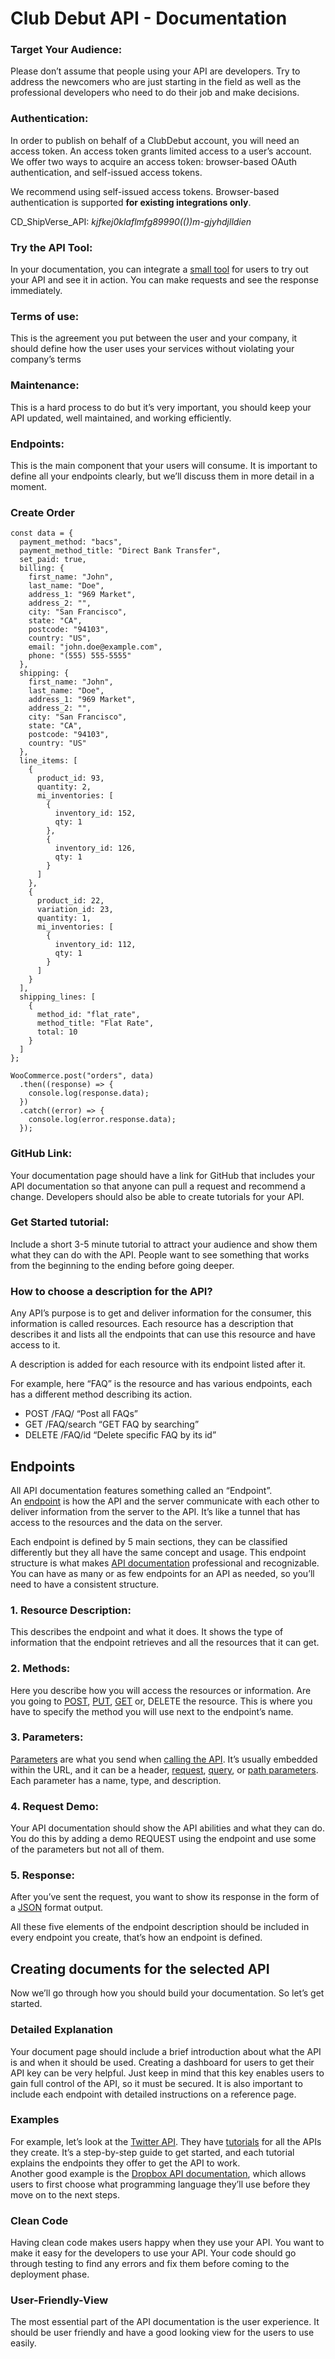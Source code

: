 # Club Debut API - Documentation

### Target Your Audience:

Please don’t assume that people using your API are developers. Try to address the newcomers who are just starting in the field as well as the professional developers who need to do their job and make decisions.

### Authentication:

In order to publish on behalf of a ClubDebut account, you will need an access token. An access token grants limited access to a user’s account. We offer two ways to acquire an access token: browser-based OAuth authentication, and self-issued access tokens.

We recommend using self-issued access tokens. Browser-based authentication is supported **for existing integrations only**.

CD_ShipVerse_API:   *kjfkej0klaflmfg89990(())m-gjyhdjlldien*

### Try the API Tool:

In your documentation, you can integrate a [small tool](https://rapidapi.com/blog/best-api-testing-tools/) for users to try out your API and see it in action. You can make requests and see the response immediately.

### Terms of use:

This is the agreement you put between the user and your company, it should define how the user uses your services without violating your company’s terms

### Maintenance:

This is a hard process to do but it’s very important, you should keep your API updated, well maintained, and working efficiently.

### Endpoints:

This is the main component that your users will consume. It is important to define all your endpoints clearly, but we’ll discuss them in more detail in a moment.

### Create Order
```
const data = {
  payment_method: "bacs",
  payment_method_title: "Direct Bank Transfer",
  set_paid: true,
  billing: {
    first_name: "John",
    last_name: "Doe",
    address_1: "969 Market",
    address_2: "",
    city: "San Francisco",
    state: "CA",
    postcode: "94103",
    country: "US",
    email: "john.doe@example.com",
    phone: "(555) 555-5555"
  },
  shipping: {
    first_name: "John",
    last_name: "Doe",
    address_1: "969 Market",
    address_2: "",
    city: "San Francisco",
    state: "CA",
    postcode: "94103",
    country: "US"
  },
  line_items: [
    {
      product_id: 93,
      quantity: 2,
      mi_inventories: [
        {
          inventory_id: 152,
          qty: 1
        },
        {
          inventory_id: 126,
          qty: 1
        }
      ]
    },
    {
      product_id: 22,
      variation_id: 23,
      quantity: 1,
      mi_inventories: [
        {
          inventory_id: 112,
          qty: 1
        }        
      ]
    }
  ],
  shipping_lines: [
    {
      method_id: "flat_rate",
      method_title: "Flat Rate",
      total: 10
    }
  ]
};

WooCommerce.post("orders", data)
  .then((response) => {
    console.log(response.data);
  })
  .catch((error) => {
    console.log(error.response.data);
  });
```


### GitHub Link:

Your documentation page should have a link for GitHub that includes your API documentation so that anyone can pull a request and recommend a change. Developers should also be able to create tutorials for your API.

### Get Started tutorial:

Include a short 3-5 minute tutorial to attract your audience and show them what they can do with the API. People want to see something that works from the beginning to the ending before going deeper.

### How to choose a description for the API?

Any API’s purpose is to get and deliver information for the consumer, this information is called resources. Each resource has a description that describes it and lists all the endpoints that can use this resource and have access to it.

A description is added for each resource with its endpoint listed after it.

For example, here “FAQ” is the resource and has various endpoints, each has a different method describing its action.

-   POST /FAQ/ “Post all FAQs”
-   GET /FAQ/search “GET FAQ by searching”
-   DELETE /FAQ/id “Delete specific FAQ by its id”

## Endpoints

All API documentation features something called an “Endpoint”. An [endpoint](https://rapidapi.com/blog/api-glossary/endpoint/) is how the API and the server communicate with each other to deliver information from the server to the API. It’s like a tunnel that has access to the resources and the data on the server.

Each endpoint is defined by 5 main sections, they can be classified differently but they all have the same concept and usage. This endpoint structure is what makes [API documentation](https://rapidapi.com/blog/api-glossary/api-documentation/) professional and recognizable. You can have as many or as few endpoints for an API as needed, so you’ll need to have a consistent structure.

### 1. Resource Description:

This describes the endpoint and what it does. It shows the type of information that the endpoint retrieves and all the resources that it can get.

### 2. Methods:

Here you describe how you will access the resources or information. Are you going to [POST](https://rapidapi.com/blog/api-glossary/post/), [PUT](https://rapidapi.com/blog/put-vs-patch/), [GET](https://rapidapi.com/blog/api-glossary/get/) or, DELETE the resource. This is where you have to specify the method you will use next to the endpoint’s name.

### 3. Parameters:

[Parameters](https://rapidapi.com/blog/api-glossary/parameters/) are what you send when [calling the API](https://rapidapi.com/blog/how-to-use-an-api/). It’s usually embedded within the URL, and it can be a header, [request](https://rapidapi.com/blog/api-glossary/api-request/), [query](https://rapidapi.com/blog/api-glossary/parameters/query/), or [path parameters](https://rapidapi.com/blog/api-glossary/parameters/path/). Each parameter has a name, type, and description.

### 4. Request Demo:

Your API documentation should show the API abilities and what they can do. You do this by adding a demo REQUEST using the endpoint and use some of the parameters but not all of them.

### 5. Response:

After you’ve sent the request, you want to show its response in the form of a [JSON](https://rapidapi.com/blog/api-glossary/json/) format output.

All these five elements of the endpoint description should be included in every endpoint you create, that’s how an endpoint is defined.

## Creating documents for the selected API

Now we’ll go through how you should build your documentation. So let’s get started.

### Detailed Explanation

Your document page should include a brief introduction about what the API is and when it should be used. Creating a dashboard for users to get their API key can be very helpful. Just keep in mind that this key enables users to gain full control of the API, so it must be secured. It is also important to include each endpoint with detailed instructions on a reference page.

### Examples

For example, let’s look at the [Twitter API](https://developer.twitter.com/en/docs/twitter-api). They have [tutorials](https://developer.twitter.com/en/docs/twitter-api/tutorials) for all the APIs they create. It’s a step-by-step guide to get started, and each tutorial explains the endpoints they offer to get the API to work.  
Another good example is the [Dropbox API documentation](https://www.dropbox.com/developers/documentation), which allows users to first choose what programming language they’ll use before they move on to the next steps.

### Clean Code

Having clean code makes users happy when they use your API. You want to make it easy for the developers to use your API. Your code should go through testing to find any errors and fix them before coming to the deployment phase.

### User-Friendly-View

The most essential part of the API documentation is the user experience. It should be user friendly and have a good looking view for the users to use easily.